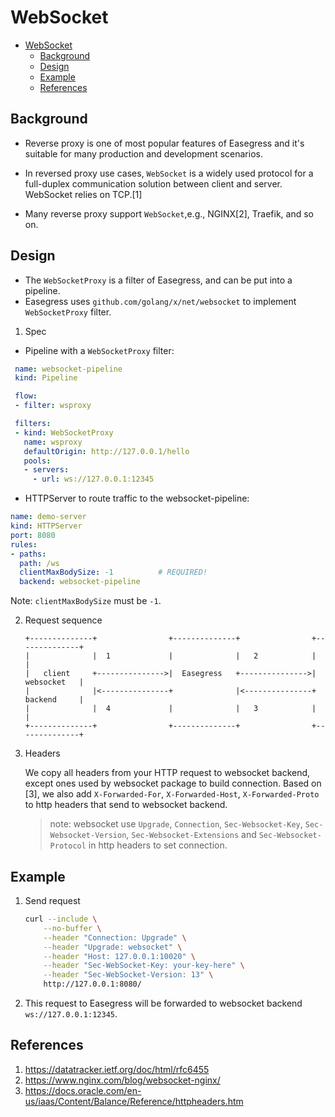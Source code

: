 # WebSocket

- [WebSocket](#websocket)
  - [Background](#background)
  - [Design](#design)
  - [Example](#example)
  - [References](#references)

## Background

- Reverse proxy is one of most popular features of Easegress and it's suitable for many production and development scenarios.

- In reversed proxy use cases, `WebSocket` is a widely used protocol for a full-duplex communication solution between client and server. WebSocket relies on TCP.[1]

- Many reverse proxy support `WebSocket`,e.g., NGINX[2], Traefik, and so on.

## Design

- The `WebSocketProxy` is a filter of Easegress, and can be put into a pipeline.
- Easegress uses `github.com/golang/x/net/websocket` to implement `WebSocketProxy` filter.

1. Spec

* Pipeline with a `WebSocketProxy` filter:
 
```yaml
 name: websocket-pipeline
 kind: Pipeline

 flow:
 - filter: wsproxy

 filters:
 - kind: WebSocketProxy
   name: wsproxy
   defaultOrigin: http://127.0.0.1/hello
   pools:
   - servers:
     - url: ws://127.0.0.1:12345
 ```

* HTTPServer to route traffic to the websocket-pipeline:
 
```yaml
name: demo-server
kind: HTTPServer
port: 8080
rules:
- paths:
  path: /ws
  clientMaxBodySize: -1          # REQUIRED!
  backend: websocket-pipeline
```

Note: `clientMaxBodySize` must be `-1`.

2. Request sequence

    ```none
    +--------------+                +--------------+                +--------------+  
    |              |  1             |              |   2            |              | 
    |   client     +--------------->|  Easegress   +--------------->|  websocket   |
    |              |<---------------+              |<---------------+  backend     | 
    |              |  4             |              |   3            |              |
    +--------------+                +--------------+                +--------------+
    ```

3. Headers

    We copy all headers from your HTTP request to websocket backend, except ones used by websocket package to build connection. Based on [3], we also add `X-Forwarded-For`, `X-Forwarded-Host`, `X-Forwarded-Proto` to http headers that send to websocket backend.

    > note: websocket use `Upgrade`, `Connection`, `Sec-Websocket-Key`, `Sec-Websocket-Version`, `Sec-Websocket-Extensions` and `Sec-Websocket-Protocol` in http headers to set connection.

## Example

1. Send request

    ```bash
    curl --include \
        --no-buffer \
        --header "Connection: Upgrade" \
        --header "Upgrade: websocket" \
        --header "Host: 127.0.0.1:10020" \
        --header "Sec-WebSocket-Key: your-key-here" \
        --header "Sec-WebSocket-Version: 13" \
        http://127.0.0.1:8080/
    ```

2. This request to Easegress will be forwarded to websocket backend `ws://127.0.0.1:12345`.

## References

1. <https://datatracker.ietf.org/doc/html/rfc6455>
2. <https://www.nginx.com/blog/websocket-nginx/>
3. <https://docs.oracle.com/en-us/iaas/Content/Balance/Reference/httpheaders.htm>
